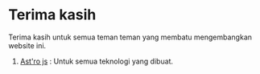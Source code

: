 # Terima kasih

Terima kasih untuk semua teman teman yang membatu mengembangkan website ini.

1. [Ast'ro js](https://astro.build) : Untuk semua teknologi yang dibuat.
